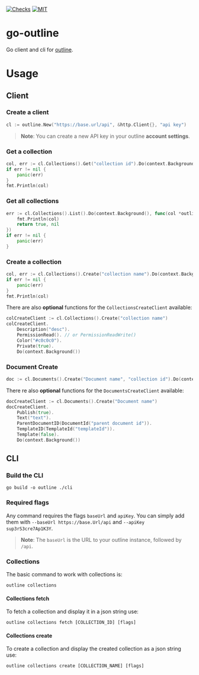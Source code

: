 [![Checks](https://github.com/ioki-mobility/go-outline/actions/workflows/checks.yml/badge.svg)](https://github.com/ioki-mobility/go-outline/actions/workflows/checks.yml)
[![MIT](https://img.shields.io/badge/license-MIT-blue.svg)](https://github.com/ioki-mobility/go-outline/blob/main/LICENSE)

# go-outline

Go client and cli for [outline](https://www.getoutline.com/).

# Usage

## Client

### Create a client

```go
cl := outline.New("https://base.url/api", &http.Client{}, "api key")
```

> **Note**: You can create a new API key in your outline **account settings**.

### Get a collection

```go
col, err := cl.Collections().Get("collection id").Do(context.Background())
if err != nil {
	panic(err)
}
fmt.Println(col)
```


### Get all collections

```go
err := cl.Collections().List().Do(context.Background(), func(col *outline.Collection, err error) (bool, error) {
	fmt.Println(col)
	return true, nil
})
if err != nil {
	panic(err)
}
```

### Create a collection

```go
col, err := cl.Collections().Create("collection name").Do(context.Background()) 
if err != nil {
	panic(err)
}
fmt.Println(col)
```

There are also **optional** functions for the `CollectionsCreateClient` available:
```go
colCreateClient := cl.Collections().Create("collection name")
colCreateClient.
	Description("desc"). 
	PermissionRead(). // or PermissionReadWrite()
	Color("#c0c0c0").
	Private(true).
	Do(context.Background())
```

### Document Create

```go
doc := cl.Documents().Create("Document name", "collection id").Do(context.Background())
```

There re also **optional** functions for the `DocumentsCreateClient` available:
```go
docCreateClient := cl.Documents().Create("Document name")
docCreateClient.
	Publish(true). 
	Text("text").
	ParentDocumentID(DocumentId("parent document id")).
	TemplateID(TemplateId("templateId")).
	Template(false).
	Do(context.Background())
```

## CLI

### Build the CLI

```
go build -o outline ./cli
```

### Required flags

Any command requires the flags `baseUrl` and `apiKey`.
You can simply add them with `--baseUrl https://base.Url/api` 
and `--apiKey sup3rS3cre7Ap1K3Y`.

> **Note**: The `baseUrl` is the URL to your outline instance, followed by `/api`.

### Collections

The basic command to work with collections is:
```
outline collections
```

#### Collections fetch

To fetch a collection and display it in a json string use:
```
outline collections fetch [COLLECTION_ID] [flags]
```

#### Collections create

To create a collection and display the created collection as a json string use:
```
outline collections create [COLLECTION_NAME] [flags]
```
